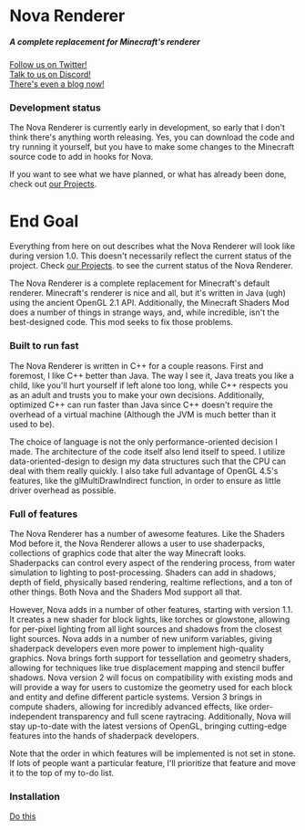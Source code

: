 # Nova Renderer
##### A complete replacement for Minecraft's renderer

[Follow us on Twitter!](https://twitter.com/NovaRendererMC)  
[Talk to us on Discord!](https://discordapp.com/invite/014ux6siiDogn9FLz)  
[There's even a blog now!](https://continuum.graphics/blog/?category=Nova)

### Development status
The Nova Renderer is currently early in development, so early that I don't think there's anything worth releasing. Yes, you can download the code and try running it yourself, but you have to make some changes to the Minecraft source code to add in hooks for Nova.

If you want to see what we have planned, or what has already been done, check out [our Projects](https://github.com/NovaMods/nova-renderer/projects).
 
# End Goal
Everything from here on out describes what the Nova Renderer will look like during version 1.0. This doesn't necessarily reflect the current status of the project. Check [our Projects](https://github.com/NovaMods/nova-renderer/projects). to see the current status of the Nova Renderer.

The Nova Renderer is a complete replacement for Minecraft's default renderer. Minecraft's renderer is nice and all, but it's written in Java (ugh) using the ancient OpenGL 2.1 API. Additionally, the Minecraft Shaders Mod does a number of things in strange ways, and, while incredible, isn't the best-designed code. This mod seeks to fix those problems.

### Built to run fast
The Nova Renderer is written in C++ for a couple reasons. First and foremost, I like C++ better than Java. The way I see it, Java treats you like a child, like you'll hurt yourself if left alone too long, while C++ respects you as an adult and trusts you to make your own decisions. Additionally, optimized C++ can run faster than Java since C++ doesn't require the overhead of a virtual machine (Although the JVM is much better than it used to be).

The choice of language is not the only performance-oriented decision I made. The architecture of the code itself also lend itself to speed. I utilize data-oriented-design to design my data structures such that the CPU can deal with them really quickly. I also take full advantage of OpenGL 4.5's features, like the glMultiDrawIndirect function, in order to ensure as little driver overhead as possible.

### Full of features
The Nova Renderer has a number of awesome features. Like the Shaders Mod before it, the Nova Renderer allows a user to use shaderpacks, collections of graphics code that alter the way Minecraft looks. Shaderpacks can control every aspect of the rendering process, from water simulation to lighting to post-processing. Shaders can add in shadows, depth of field, physically based rendering, realtime reflections, and a ton of other things. Both Nova and the Shaders Mod support all that.

However, Nova adds in a number of other features, starting with version 1.1. It creates a new shader for block lights, like torches or glowstone, allowing for per-pixel lighting from all light sources and shadows from the closest light sources. Nova adds in a number of new uniform variables, giving shaderpack developers even more power to implement high-quality graphics. Nova brings forth support for tessellation and geometry shaders, allowing for techniques like true displacement mapping and stencil buffer shadows. Nova version 2 will focus on compatibility with existing mods and will provide a way for users to customize the geometry used for each block and entity and define different particle systems. Version 3 brings in compute shaders, allowing for incredibly advanced effects, like order-independent transparency and full scene raytracing. Additionally, Nova will stay up-to-date with the latest versions of OpenGL, bringing cutting-edge features into the hands of shaderpack developers.

Note that the order in which features will be implemented is not set in stone. If lots of people want a particular feature, I'll prioritize that feature and move it to the top of my to-do list.

### Installation ###
[Do this](https://github.com/NovaMods/nova-renderer/wiki/Installing,-building,-and-running-on-Windows)
